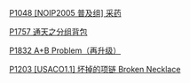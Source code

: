 [P1048 [NOIP2005 普及组] 采药](https://www.luogu.com.cn/problem/P1048)

[P1757 通天之分组背包](https://www.luogu.com.cn/problem/P1757)

[P1832 A+B Problem（再升级）](https://www.luogu.com.cn/problem/P1832)

[P1203 [USACO1.1] 坏掉的项链 Broken Necklace](https://www.luogu.com.cn/problem/P1203)
